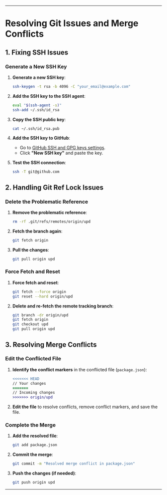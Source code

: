 ---

# Resolving Git Issues and Merge Conflicts

## 1. **Fixing SSH Issues**

### **Generate a New SSH Key**
1. **Generate a new SSH key**:
   ```bash
   ssh-keygen -t rsa -b 4096 -C "your_email@example.com"
   ```

2. **Add the SSH key to the SSH agent**:
   ```bash
   eval "$(ssh-agent -s)"
   ssh-add ~/.ssh/id_rsa
   ```

3. **Copy the SSH public key**:
   ```bash
   cat ~/.ssh/id_rsa.pub
   ```

4. **Add the SSH key to GitHub**:
   - Go to [GitHub SSH and GPG keys settings](https://github.com/settings/keys).
   - Click **"New SSH key"** and paste the key.

5. **Test the SSH connection**:
   ```bash
   ssh -T git@github.com
   ```

## 2. **Handling Git Ref Lock Issues**

### **Delete the Problematic Reference**
1. **Remove the problematic reference**:
   ```bash
   rm -rf .git/refs/remotes/origin/upd
   ```

2. **Fetch the branch again**:
   ```bash
   git fetch origin
   ```

3. **Pull the changes**:
   ```bash
   git pull origin upd
   ```

### **Force Fetch and Reset**
1. **Force fetch and reset**:
   ```bash
   git fetch --force origin
   git reset --hard origin/upd
   ```

2. **Delete and re-fetch the remote tracking branch**:
   ```bash
   git branch -dr origin/upd
   git fetch origin
   git checkout upd
   git pull origin upd
   ```

## 3. **Resolving Merge Conflicts**

### **Edit the Conflicted File**
1. **Identify the conflict markers** in the conflicted file (`package.json`):
   ```diff
   <<<<<<< HEAD
   // Your changes
   =======
   // Incoming changes
   >>>>>>> origin/upd
   ```

2. **Edit the file** to resolve conflicts, remove conflict markers, and save the file.

### **Complete the Merge**
1. **Add the resolved file**:
   ```bash
   git add package.json
   ```

2. **Commit the merge**:
   ```bash
   git commit -m "Resolved merge conflict in package.json"
   ```

3. **Push the changes (if needed)**:
   ```bash
   git push origin upd
   ```

---